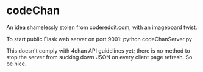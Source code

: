 codeChan
========

An idea shamelessly stolen from codereddit.com, with an imageboard twist.

To start public Flask web server on port 9001:
    python codeChanServer.py

This doesn't comply with 4chan API guidelines yet; there is no method to stop the server from sucking down JSON on every client page refresh. So be nice.